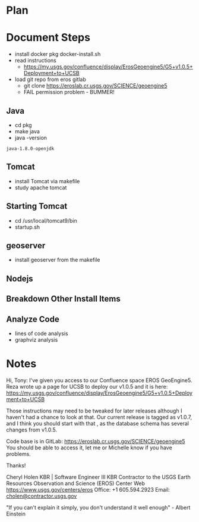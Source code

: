 # Plan

# Document Steps
- install docker pkg docker-install.sh
- read instructions
	- https://my.usgs.gov/confluence/display/ErosGeoengine5/G5+v1.0.5+Deployment+to+UCSB
- load git repo from eros gitlab
	- git clone  https://eroslab.cr.usgs.gov/SCIENCE/geoengine5
	- FAIL permission problem - BUMMER!


## Java
- cd pkg
- make java
- java -version
```
java-1.8.0-openjdk
```
## Tomcat
- install Tomcat via makefile
- study apache tomcat

## Starting Tomcat

- cd /usr/local/tomcat9/bin
- startup.sh

## geoserver
- install geoserver from the makefile

## Nodejs

## Breakdown Other Install Items

## Analyze Code
- lines of code analysis
- graphviz analysis




# Notes

Hi, Tony:
I've given you access to our Confluence space EROS GeoEngine5.  Reza wrote up a page for UCSB to deploy our v1.0.5 and it is here:   https://my.usgs.gov/confluence/display/ErosGeoengine5/G5+v1.0.5+Deployment+to+UCSB

Those instructions may need to be tweaked for later releases although I haven't had a chance to look at that.  Our current release is tagged as v1.0.7, and I think you should start with that , as the database schema has several changes from v1.0.5.

Code base is in GitLab: https://eroslab.cr.usgs.gov/SCIENCE/geoengine5
You should be able to access it, let me or Michelle know if you have problems.

Thanks!



Cheryl Holen
KBR | Software Engineer III
KBR Contractor to the USGS Earth Resources Observation and Science (EROS) Center
Web https://www.usgs.gov/centers/eros
Office: +1 605.594.2923
Email: cholen@contractor.usgs.gov


"If you can't explain it simply, you don't understand it well enough" - Albert Einstein
